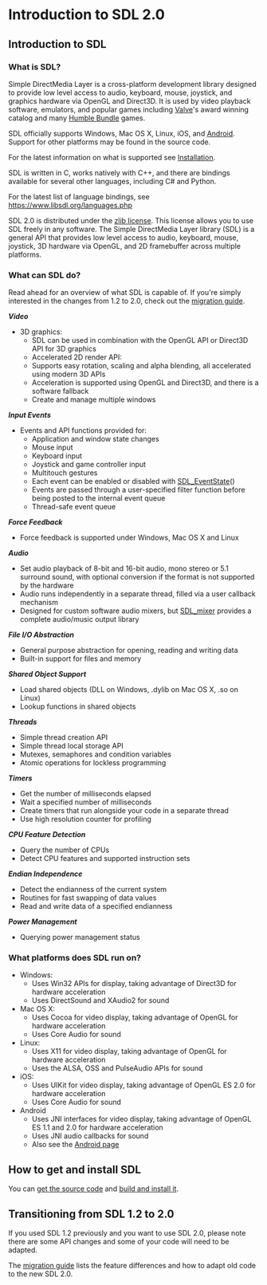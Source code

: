 # Introduction to SDL 2.0 

## Introduction to SDL

### What is SDL?

Simple DirectMedia Layer is a cross-platform development library designed to provide low level access to audio, keyboard, mouse, joystick, and graphics hardware via OpenGL and Direct3D. It is used by video playback software, emulators, and popular games including [Valve](http://valvesoftware.com)'s award winning catalog and many [Humble Bundle](https://www.humblebundle.com) games.

SDL officially supports Windows, Mac OS X, Linux, iOS, and [Android](Android). Support for other platforms may be found in the source code.

For the latest information on what is supported see [Installation](Installation).

SDL is written in C, works natively with C++, and there are bindings available for several other languages, including C# and Python.

For the latest list of language bindings, see https://www.libsdl.org/languages.php

SDL 2.0 is distributed under the [zlib license](https://zlib.net/zlib_license.html). This license allows you to use SDL freely in any software.
The Simple DirectMedia Layer library (SDL) is a general API that provides low level access to audio, keyboard, mouse, joystick, 3D hardware via OpenGL, and 2D framebuffer across multiple platforms.

### What can SDL do?

Read ahead for an overview of what SDL is capable of. If you're simply interested in the changes from 1.2 to 2.0, check out the [migration guide](MigrationGuide).

***Video***

* 3D graphics:
    * SDL can be used in combination with the OpenGL API or Direct3D API for 3D graphics
    * Accelerated 2D render API:
    * Supports easy rotation, scaling and alpha blending, all accelerated using modern 3D APIs
    * Acceleration is supported using OpenGL and Direct3D, and there is a software fallback
    * Create and manage multiple windows

***Input Events***

* Events and API functions provided for:
    * Application and window state changes
    * Mouse input
    * Keyboard input
    * Joystick and game controller input
    * Multitouch gestures
    * Each event can be enabled or disabled with [SDL_EventState](SDL_EventState)()
    * Events are passed through a user-specified filter function before being posted to the internal event queue
    * Thread-safe event queue

***Force Feedback***

* Force feedback is supported under Windows, Mac OS X and Linux

***Audio***

* Set audio playback of 8-bit and 16-bit audio, mono stereo or 5.1 surround sound, with optional conversion if the format is not supported by the hardware
* Audio runs independently in a separate thread, filled via a user callback mechanism
* Designed for custom software audio mixers, but [SDL_mixer](https://www.libsdl.org/projects/SDL_mixer/) provides a complete audio/music output library

***File I/O Abstraction***

* General purpose abstraction for opening, reading and writing data
* Built-in support for files and memory

***Shared Object Support***

* Load shared objects (DLL on Windows, .dylib on Mac OS X, .so on Linux)
* Lookup functions in shared objects

***Threads***

* Simple thread creation API
* Simple thread local storage API
* Mutexes, semaphores and condition variables
* Atomic operations for lockless programming

***Timers***

* Get the number of milliseconds elapsed
* Wait a specified number of milliseconds
* Create timers that run alongside your code in a separate thread
* Use high resolution counter for profiling

***CPU Feature Detection***

* Query the number of CPUs
* Detect CPU features and supported instruction sets

***Endian Independence***

* Detect the endianness of the current system
* Routines for fast swapping of data values
* Read and write data of a specified endianness

***Power Management***

* Querying power management status

### What platforms does SDL run on?

* Windows:
    * Uses Win32 APIs for display, taking advantage of Direct3D for hardware acceleration
    * Uses DirectSound and XAudio2 for sound
* Mac OS X:
    * Uses Cocoa for video display, taking advantage of OpenGL for hardware acceleration
    * Uses Core Audio for sound
* Linux:
    * Uses X11 for video display, taking advantage of OpenGL for hardware acceleration
    * Uses the ALSA, OSS and PulseAudio APIs for sound
* iOS:
    * Uses UIKit for video display, taking advantage of OpenGL ES 2.0 for hardware acceleration
    * Uses Core Audio for sound
* Android
    * Uses JNI interfaces for video display, taking advantage of OpenGL ES 1.1 and 2.0 for hardware acceleration
    * Uses JNI audio callbacks for sound
    * Also see the [Android page](Android)

## How to get and install SDL

You can [get the source code](SourceCode) and [build and install it](Installation).

## Transitioning from SDL 1.2 to 2.0

If you used SDL 1.2 previously and you want to use SDL 2.0, please note there are some API changes and some of your code will need to be adapted.

The [migration guide](MigrationGuide) lists the feature differences and how to adapt old code to the new SDL 2.0.
